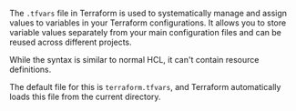 The `.tfvars` file in Terraform is used to systematically manage and assign values to variables in your Terraform configurations. It allows you to store variable values separately from your main configuration files and can be reused across different projects.

While the syntax is similar to normal HCL, it can't contain resource definitions. 

The default file for this is `terraform.tfvars`, and Terraform automatically loads this file from the current directory.